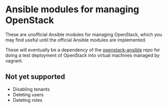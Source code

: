 # Ansible modules for managing OpenStack

These are unofficial Ansible modules for managing OpenStack, which you may find useful until the official Ansible modules are implemented.

These will eventually be a dependency of the [openstack-ansible][1] repo for doing a test deployment of OpenStack into virtual machines managed by vagrant.

[1]: http://github.com/lorin/openstack-ansible

## Not yet supported
- Disabling tenants
- Deleting users
- Deleting roles